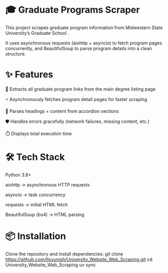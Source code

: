 # 🎓 Graduate Programs Scraper

This project scrapes graduate program information from Midwestern State University’s Graduate School
.

It uses asynchronous requests (aiohttp + asyncio) to fetch program pages concurrently, and BeautifulSoup to parse program details into a clean structure.

# ✨ Features

🔗 Extracts all graduate program links from the main degree listing page

⚡ Asynchronously fetches program detail pages for faster scraping

📝 Parses headings + content from accordion sections

🛡️ Handles errors gracefully (network failures, missing content, etc.)

⏱️ Displays total execution time

# 🛠️ Tech Stack

Python 3.8+

aiohttp
 → asynchronous HTTP requests

asyncio
 → task concurrency

requests
 → initial HTML fetch

BeautifulSoup (bs4)
 → HTML parsing

# 📦 Installation

Clone the repository and install dependencies:
git clone https://github.com/Itsyunish/University_Website_Web_Scraping.git
cd University_Website_Web_Scraping
uv sync

